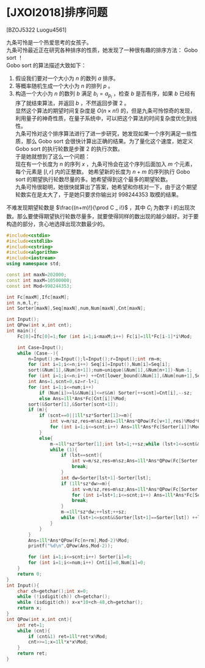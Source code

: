 # [JXOI2018]排序问题
[BZOJ5322 Luogu4561]

九条可怜是一个热爱思考的女孩子。     
九条可怜最近正在研究各种排序的性质，她发现了一种很有趣的排序方法： Gobo sort ！     
 Gobo sort 的算法描述大致如下：    
1. 假设我们要对一个大小为 $n$ 的数列 $a$ 排序。    
2. 等概率随机生成一个大小为 $n$ 的排列 $p$ 。
3. 构造一个大小为 $n$ 的数列 $b$ 满足 $b_i=a_{p_i}$ ，检查 $b$ 是否有序，如果 $b$ 已经有序了就结束算法，并返回 $b$ ，不然返回步骤 $2$ 。  
显然这个算法的期望时间复杂度是 $O(n\times n!)$ 的，但是九条可怜惊奇的发现，利用量子的神奇性质，在量子系统中，可以把这个算法的时间复杂度优化到线性。  
九条可怜对这个排序算法进行了进一步研究，她发现如果一个序列满足一些性质，那么 Gobo sort 会很快计算出正确的结果。为了量化这个速度，她定义 Gobo sort 的执行轮数是步骤 $2$ 的执行次数。  
于是她就想到了这么一个问题：  
现在有一个长度为 $n$ 的序列 $x$ ，九条可怜会在这个序列后面加入 $m$ 个元素，每个元素是 $[l,r]$ 内的正整数。
她希望新的长度为 $n+m$ 的序列执行 Gobo sort 的期望执行轮数尽量的多。她希望得到这个最多的期望轮数。  
九条可怜很聪明，她很快就算出了答案，她希望和你核对一下，由于这个期望轮数实在是太大了，于是她只要求你输出对 $998244353$ 取模的结果。

不难发现期望轮数是 $\frac{(n+m)!}{\prod C _ i!}$ ，其中 $C _ i$ 为数字 i 的出现次数。那么要使得期望执行轮数尽量多，就要使得同样的数出现的越少越好。对于要构造的部分，贪心地选择出现次数最少的。

```cpp
#include<cstdio>
#include<cstdlib>
#include<cstring>
#include<algorithm>
#include<iostream>
using namespace std;

const int maxN=202000;
const int maxM=10500000;
const int Mod=998244353;

int Fc[maxM],Ifc[maxM];
int n,m,l,r;
int Sorter[maxN],Seq[maxN],num,Num[maxN],Cnt[maxN];

int Input();
int QPow(int x,int cnt);
int main(){
    Fc[0]=Ifc[0]=1;for (int i=1;i<maxM;i++) Fc[i]=1ll*Fc[i-1]*i%Mod;

    int Case=Input();
    while (Case--){
        n=Input();m=Input();l=Input();r=Input();int rm=m;
        for (int i=1;i<=n;i++) Seq[i]=Input(),Num[i]=Seq[i];
        sort(&Num[1],&Num[n+1]);num=unique(&Num[1],&Num[n+1])-Num-1;
        for (int i=1;i<=n;i++) ++Cnt[lower_bound(&Num[1],&Num[num+1],Seq[i])-Num];
        int Ans=1,scnt=0,sz=r-l+1;
        for (int i=1;i<=num;i++)
            if (Num[i]>=l&&Num[i]<=r&&m) Sorter[++scnt]=Cnt[i],--sz;
            else Ans=1ll*Ans*Fc[Cnt[i]]%Mod;
        sort(&Sorter[1],&Sorter[scnt+1]);
        if (m){
            if (scnt==0||1ll*sz*Sorter[1]>=m){
                int v=m/sz,res=m%sz;Ans=1ll*Ans*QPow(Fc[v+1],res)%Mod*QPow(Fc[v],sz-res)%Mod;
                for (int i=1;i<=scnt;i++) Ans=1ll*Ans*Fc[Sorter[i]]%Mod;
            }
            else{
                m-=1ll*sz*Sorter[1];int lst=1;++sz;while (lst+1<=scnt&&Sorter[lst+1]==Sorter[lst]) ++lst,++sz;
                while (1){
                    if (lst==scnt){
                        int v=m/sz,res=m%sz;Ans=1ll*Ans*QPow(Fc[Sorter[scnt]+v+1],res)%Mod*QPow(Fc[Sorter[scnt]+v],sz-res)%Mod;
                        break;
                    }
                    int dw=Sorter[lst+1]-Sorter[lst];
                    if (1ll*sz*dw>=m){
                        int v=m/sz,res=m%sz;Ans=1ll*Ans*QPow(Fc[Sorter[lst]+v+1],res)%Mod*QPow(Fc[Sorter[lst]+v],sz-res)%Mod;
                        for (int i=lst+1;i<=scnt;i++) Ans=1ll*Ans*Fc[Sorter[i]]%Mod;
                        break;
                    }
                    m-=1ll*sz*dw;++lst;++sz;
                    while (lst+1<=scnt&&Sorter[lst+1]==Sorter[lst]) ++lst,++sz;
                }
            }
        }
        Ans=1ll*Ans*QPow(Fc[n+rm],Mod-2)%Mod;
        printf("%d\n",QPow(Ans,Mod-2));

        for (int i=1;i<=scnt;i++) Sorter[i]=0;
        for (int i=1;i<=num;i++) Cnt[i]=0,Num[i]=0;
    }
    return 0;
}
int Input(){
    char ch=getchar();int x=0;
    while (!isdigit(ch)) ch=getchar();
    while (isdigit(ch)) x=x*10+ch-48,ch=getchar();
    return x;
}
int QPow(int x,int cnt){
    int ret=1;
    while (cnt){
        if (cnt&1) ret=1ll*ret*x%Mod;
        cnt>>=1;x=1ll*x*x%Mod;
    }
    return ret;
}
```
